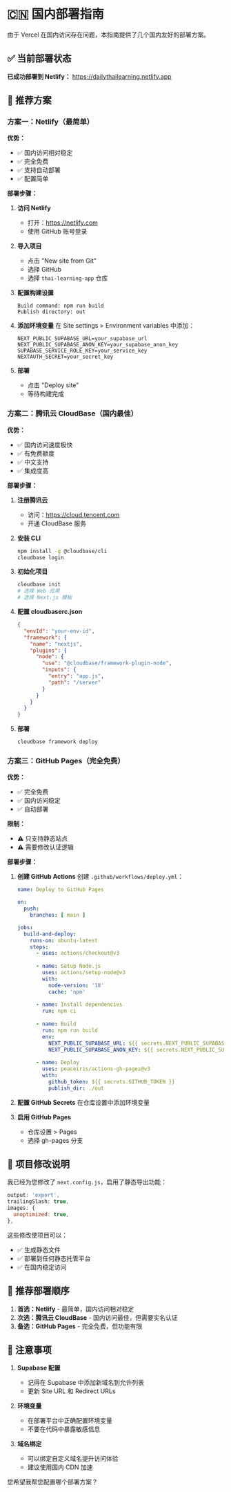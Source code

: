 # 🇨🇳 国内部署指南

由于 Vercel 在国内访问存在问题，本指南提供了几个国内友好的部署方案。

## ✅ 当前部署状态

**已成功部署到 Netlify：** https://dailythailearning.netlify.app

## 🎯 推荐方案

### 方案一：Netlify（最简单）

**优势：**
- ✅ 国内访问相对稳定
- ✅ 完全免费
- ✅ 支持自动部署
- ✅ 配置简单

**部署步骤：**

1. **访问 Netlify**
   - 打开：https://netlify.com
   - 使用 GitHub 账号登录

2. **导入项目**
   - 点击 "New site from Git"
   - 选择 GitHub
   - 选择 `thai-learning-app` 仓库

3. **配置构建设置**
   ```
   Build command: npm run build
   Publish directory: out
   ```

4. **添加环境变量**
   在 Site settings > Environment variables 中添加：
   ```
   NEXT_PUBLIC_SUPABASE_URL=your_supabase_url
   NEXT_PUBLIC_SUPABASE_ANON_KEY=your_supabase_anon_key
   SUPABASE_SERVICE_ROLE_KEY=your_service_key
   NEXTAUTH_SECRET=your_secret_key
   ```

5. **部署**
   - 点击 "Deploy site"
   - 等待构建完成

### 方案二：腾讯云 CloudBase（国内最佳）

**优势：**
- ✅ 国内访问速度极快
- ✅ 有免费额度
- ✅ 中文支持
- ✅ 集成度高

**部署步骤：**

1. **注册腾讯云**
   - 访问：https://cloud.tencent.com
   - 开通 CloudBase 服务

2. **安装 CLI**
   ```bash
   npm install -g @cloudbase/cli
   cloudbase login
   ```

3. **初始化项目**
   ```bash
   cloudbase init
   # 选择 Web 应用
   # 选择 Next.js 模板
   ```

4. **配置 cloudbaserc.json**
   ```json
   {
     "envId": "your-env-id",
     "framework": {
       "name": "nextjs",
       "plugins": {
         "node": {
           "use": "@cloudbase/framework-plugin-node",
           "inputs": {
             "entry": "app.js",
             "path": "/server"
           }
         }
       }
     }
   }
   ```

5. **部署**
   ```bash
   cloudbase framework deploy
   ```

### 方案三：GitHub Pages（完全免费）

**优势：**
- ✅ 完全免费
- ✅ 国内访问稳定
- ✅ 自动部署

**限制：**
- ⚠️ 只支持静态站点
- ⚠️ 需要修改认证逻辑

**部署步骤：**

1. **创建 GitHub Actions**
   创建 `.github/workflows/deploy.yml`：
   ```yaml
   name: Deploy to GitHub Pages
   
   on:
     push:
       branches: [ main ]
   
   jobs:
     build-and-deploy:
       runs-on: ubuntu-latest
       steps:
         - uses: actions/checkout@v3
         
         - name: Setup Node.js
           uses: actions/setup-node@v3
           with:
             node-version: '18'
             cache: 'npm'
             
         - name: Install dependencies
           run: npm ci
           
         - name: Build
           run: npm run build
           env:
             NEXT_PUBLIC_SUPABASE_URL: ${{ secrets.NEXT_PUBLIC_SUPABASE_URL }}
             NEXT_PUBLIC_SUPABASE_ANON_KEY: ${{ secrets.NEXT_PUBLIC_SUPABASE_ANON_KEY }}
             
         - name: Deploy
           uses: peaceiris/actions-gh-pages@v3
           with:
             github_token: ${{ secrets.GITHUB_TOKEN }}
             publish_dir: ./out
   ```

2. **配置 GitHub Secrets**
   在仓库设置中添加环境变量

3. **启用 GitHub Pages**
   - 仓库设置 > Pages
   - 选择 gh-pages 分支

## 🔧 项目修改说明

我已经为您修改了 `next.config.js`，启用了静态导出功能：

```javascript
output: 'export',
trailingSlash: true,
images: {
  unoptimized: true,
},
```

这些修改使项目可以：
- ✅ 生成静态文件
- ✅ 部署到任何静态托管平台
- ✅ 在国内稳定访问

## 🚀 推荐部署顺序

1. **首选：Netlify** - 最简单，国内访问相对稳定
2. **次选：腾讯云 CloudBase** - 国内访问最佳，但需要实名认证
3. **备选：GitHub Pages** - 完全免费，但功能有限

## 📝 注意事项

1. **Supabase 配置**
   - 记得在 Supabase 中添加新域名到允许列表
   - 更新 Site URL 和 Redirect URLs

2. **环境变量**
   - 在部署平台中正确配置环境变量
   - 不要在代码中暴露敏感信息

3. **域名绑定**
   - 可以绑定自定义域名提升访问体验
   - 建议使用国内 CDN 加速

您希望我帮您配置哪个部署方案？
